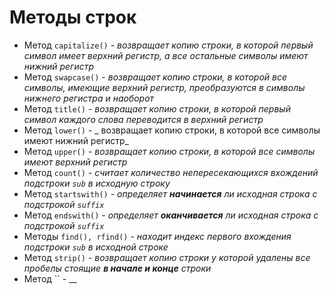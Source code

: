 # Методы строк
+ Метод `capitalize()` - _возвращает копию строки, в которой первый символ имеет верхний регистр, а все остальные символы имеют нижний регистр_
+ Метод `swapcase()` - _возвращает копию строки, в которой все символы, имеющие верхний регистр, преобразуются в символы нижнего регистра и наоборот_
+ Метод `title()` - _возвращает копию строки, в которой первый символ каждого слова переводится в верхний регистр_
+ Метод `lower()` - _ возвращает копию строки, в которой все символы имеют нижний регистр_
+ Метод `upper()` - _возвращает копию строки, в которой все символы имеют верхний регистр_
+ Метод `count()` - _считает количество непересекающихся вхождений подстроки `sub` в исходную строку_
+ Метод `startswith()` - _определяет __начинается__ ли исходная строка c подстрокой `suffix`_
+ Метод `endswith()` - _определяет __оканчивается__ ли исходная строка c подстрокой `suffix`_
+ Методы `find(), rfind()` - _находит индекс первого вхождения подстроки `sub` в исходной строке_ 
+ Метод `strip()` - _возвращает копию строки у которой удалены все пробелы стоящие __в начале и конце__ строки_
+ Метод `` - __ 